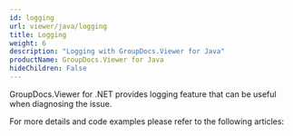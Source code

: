 ```yaml
---
id: logging
url: viewer/java/logging
title: Logging
weight: 6
description: "Logging with GroupDocs.Viewer for Java"
productName: GroupDocs.Viewer for Java
hideChildren: False
---
```


GroupDocs.Viewer for .NET provides logging feature that can be useful when diagnosing the issue.

For more details and code examples please refer to the following articles:
